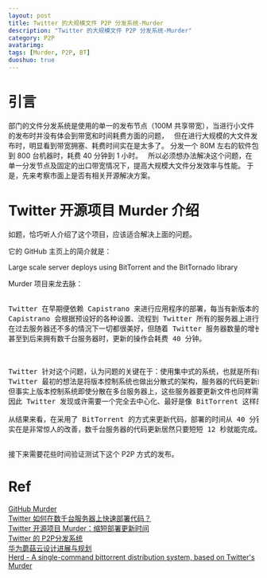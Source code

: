 ```yaml
---
layout: post
title: Twitter 的大规模文件 P2P 分发系统-Murder
description: "Twitter 的大规模文件 P2P 分发系统-Murder"
category: P2P
avatarimg:
tags: [Murder, P2P, BT]
duoshuo: true
---
```


# 引言

部门的文件分发系统是使用的单一的发布节点（100M 共享带宽），当进行小文件的发布时并没有体会到带宽和时间耗费方面的问题，  
但在进行大规模的大文件发布时，明显看到带宽拥塞、耗费时间实在是太多了。
分发一个 80M 左右的软件包到 800 台机器时，耗费 40 分钟到 1 小时。    
所以必须想办法解决这个问题，在单一分发节点及固定的出口带宽情况下，提高大规模大文件分发效率与性能。
于是，先来考察市面上是否有相关开源解决方案。  

# Twitter 开源项目 Murder 介绍

如题，恰巧听人介绍了这个项目，应该适合解决上面的问题。

它的 GitHub 主页上的简介就是：
>
Large scale server deploys using BitTorrent and the BitTornado library

Murder 项目来龙去脉：

<pre>

Twitter 在早期便依赖 Capistrano 来进行应用程序的部署，每当有新版本的程序代码需要发布时，
Capistrano 会根据预设好的各种设置、流程到 Twitter 所有的服务器上进行更新的操作，
在过去服务器还不多的情況下一切都很美好，但随着 Twitter 服务器数量的增长，到了几百台服务器时，事情已经不再像过去一样美好，
甚至到后来拥有数千台服务器时，更新的操作会耗费 40 分钟。

</pre>

<pre>

Twitter 针对这个问题，认为问题的关键在于：使用集中式的系统，也就是所有的服务器要轮流排队到同一台版本控制系统上进行代码更新。
Twitter 最初的想法是将版本控制系统也做出分散式的架构，服务器的代码更新就可以分散到不同的机器来压缩部署时间，
但事实上版本控制系统即使分散在多台服务器上，这些服务器要更新文件也同样需要时间。
因此 Twitter 发现或许需要一个完全去中心化、最好是像 BitTorrent 这样的，利用 P2P 的特点让所有的节点都可以协助进行程序代码的更新。

从结果来看，在采用了 BitTorrent 的方式来更新代码，部署的时间从 40 分钟大幅减少到只要 12 秒！
实在是非常惊人的改善，数千台服务器的代码更新居然只要短短 12 秒就能完成。

</pre>

接下来需要花些时间验证测试下这个 P2P 方式的发布。

# Ref
[GitHub Murder](https://github.com/lg/murder)  
[Twitter 如何在数千台服务器上快速部署代码？](http://news.cnblogs.com/n/70899/)  
[Twitter 开源项目 Murder：缩短部署更新时间](http://tech.qq.com/a/20100716/000424.htm)  
[Twitter 的 P2P分发系统](https://www.douban.com/note/77977338/)  
[华为蘑菇云设计进展与规划](http://files.meetup.com/13664792/huawei%20mashroom%20cloud%20CF%20meetup-20150314.pdf)  
[Herd - A single-command bittorrent distribution system, based on Twitter's Murder](https://github.com/russss/Herd)  

